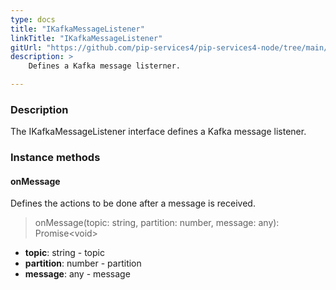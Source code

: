 ```yaml
---
type: docs
title: "IKafkaMessageListener"
linkTitle: "IKafkaMessageListener"
gitUrl: "https://github.com/pip-services4/pip-services4-node/tree/main/pip-services4-kafka-node"
description: >
    Defines a Kafka message listerner.

---
```



### Description

The IKafkaMessageListener interface defines a Kafka message listener.


### Instance methods


#### onMessage
Defines the actions to be done after a message is received.

> onMessage(topic: string, partition: number, message: any): Promise\<void\>

- **topic**: string - topic
- **partition**: number - partition
- **message**: any - message
